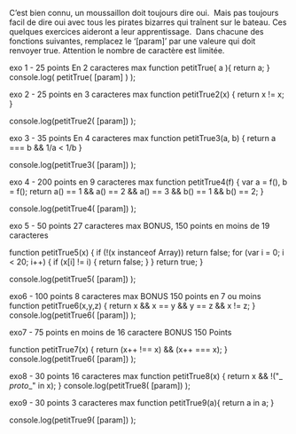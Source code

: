 C’est bien connu, un moussaillon doit toujours dire oui.  Mais pas toujours facil de dire oui avec tous les pirates bizarres qui traînent sur le bateau. 
Ces quelques exercices aideront a leur apprentissage.  Dans chacune des fonctions suivantes, remplacez le ‘[param]’ par une valeure qui doit renvoyer true. Attention le nombre de caractère est limitée.



exo 1 - 25 points
En 2 caracteres max
function petitTrue( a ){
return a;
}
console.log( petitTrue( [param] ) );


exo 2 - 25 points
en 3 caracteres max
function petitTrue2(x) {
return x != x;
}

console.log(petitTrue2( [param]) );


exo 3 - 35 points
En 4 caracteres max
function petitTrue3(a, b) {
return a === b && 1/a < 1/b
}

console.log(petitTrue3( [param]) );


exo 4 - 200 points
en 9 caracteres max
function petitTrue4(f) {
var a = f(), b = f();
return a() == 1 && a() == 2 && a() == 3
&& b() == 1 && b() == 2;
}

console.log(petitTrue4( [param]) );


exo 5 - 50 points
27 caracteres max
BONUS, 150 points en moins de 19 caracteres

function petitTrue5(x) {
if (!(x instanceof Array))
return false;
for (var i = 0; i < 20; i++) {
if (x[i] != i) {
return false;
}
}
return true;
}

console.log(petitTrue5( [param]) );


exo6 - 100 points
8 caracteres max
BONUS 150 points en 7 ou moins
function petitTrue6(x,y,z) {
return x && x == y && y == z && x != z;
}
console.log(petitTrue6( [param]) );


exo7 - 75 points
en moins de 16 caractere
BONUS 150 Points


function petitTrue7(x) {
return (x++ !== x) && (x++ === x);
}
console.log(petitTrue6( [param]) );


exo8 - 30 points
16 caracteres max
function petitTrue8(x) {
return x && !("_ _proto__" in x);
}
console.log(petitTrue8( [param]) );


exo9 - 30 points
3 caracteres max
function petitTrue9(a){
return a in a;
}

console.log(petitTrue9( [param]) );
